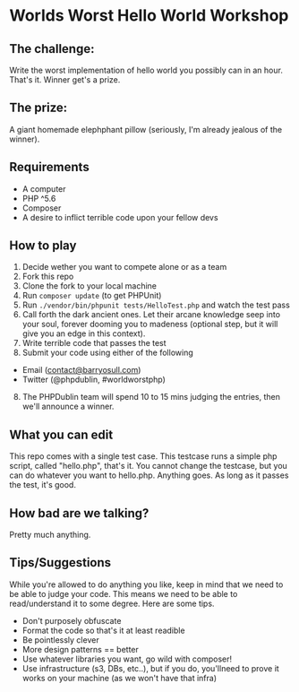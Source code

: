 # Worlds Worst Hello World Workshop

## The challenge:
Write the worst implementation of hello world you possibly can in an hour. That's it. Winner get's a prize.

## The prize:
A giant homemade elephphant pillow (seriously, I'm already jealous of the winner).

## Requirements
- A computer
- PHP ^5.6
- Composer
- A desire to inflict terrible code upon your fellow devs

## How to play
1. Decide wether you want to compete alone or as a team
1. Fork this repo
2. Clone the fork to your local machine
3. Run `composer update` (to get PHPUnit)
4. Run `./vendor/bin/phpunit tests/HelloTest.php` and watch the test pass
5. Call forth the dark ancient ones. Let their arcane knowledge seep into your soul, forever dooming you to madeness (optional step, but it will give you an edge in this context). 
6. Write terrible code that passes the test
7. Submit your code using either of the following
  - Email (contact@barryosull.com)
  - Twitter (@phpdublin, #worldworstphp)
8. The PHPDublin team will spend 10 to 15 mins judging the entries, then we'll announce a winner.

## What you can edit
This repo comes with a single test case. This testcase runs a simple php script, called "hello.php", that's it.
You cannot change the testcase, but you can do whatever you want to hello.php. Anything goes. As long as it passes the test, it's good.

## How bad are we talking?
Pretty much anything.

## Tips/Suggestions
While you're allowed to do anything you like, keep in mind that we need to be able to judge your code. This means we need to be able to read/understand it to some degree. Here are some tips.
- Don't purposely obfuscate
- Format the code so that's it at least readible
- Be pointlessly clever
- More design patterns == better
- Use whatever libraries you want, go wild with composer!
- Use infrastructure (s3, DBs, etc..), but if you do, you'llneed to prove it works on your machine (as we won't have that infra)




